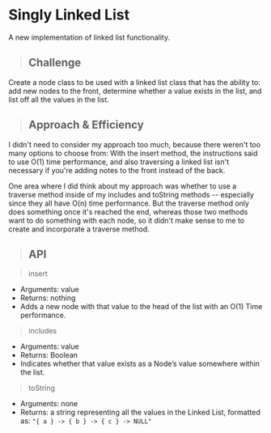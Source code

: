 # Singly Linked List

A new implementation of linked list functionality.

> ## Challenge

Create a node class to be used with a linked list class that has the ability to: add new nodes to the front, determine whether a value exists in the list, and list off all the values in the list.

> ## Approach & Efficiency

I didn't need to consider my approach too much, because there weren't too many options to choose from: With the insert method, the instructions said to use O(1) time performance, and also traversing a linked list isn't necessary if you're adding notes to the front instead of the back.

One area where I did think about my approach was whether to use a traverse method inside of my includes and toString methods -- especially since they all have O(n) time performance. But the traverse method only does something once it's reached the end, whereas those two methods want to do something with each node, so it didn't make sense to me to create and incorporate a traverse method.

> ## API

> insert

- Arguments: value
- Returns: nothing
- Adds a new node with that value to the head of the list with an O(1) Time performance.

> includes

- Arguments: value
- Returns: Boolean
- Indicates whether that value exists as a Node’s value somewhere within the list.

> toString

- Arguments: none
- Returns: a string representing all the values in the Linked List, formatted as: `"{ a } -> { b } -> { c } -> NULL"`
